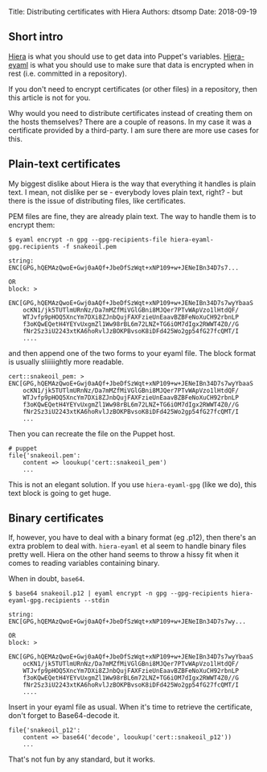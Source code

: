 Title: Distributing certificates with Hiera
Authors: dtsomp
Date: 2018-09-19

## Short intro

[Hiera](https://puppet.com/docs/puppet/5.3/hiera_intro.html) is what you should use to get data into Puppet's variables. [Hiera-eyaml](https://puppet.com/blog/encrypt-your-data-using-hiera-eyaml) is what you should use to make sure that data is encrypted when in rest (i.e. committed in a repository).

If you don't need to encrypt certificates (or other files) in a repository, then this article is not for you.

Why would you need to distribute certificates instead of creating them on the hosts themselves?
There are a couple of reasons. 
In my case it was a certificate provided by a third-party.
I am sure there are more use cases for this.

## Plain-text certificates

My biggest dislike about Hiera is the way that everything it handles is plain text. I mean, not dislike per se - everybody loves plain text, right? - but there is the issue of distributing files, like certificates.

PEM files are fine, they are already plain text. The way to handle them is to encrypt them:

```
$ eyaml encrypt -n gpg --gpg-recipients-file hiera-eyaml-gpg.recipients -f snakeoil.pem

string: ENC[GPG,hQEMAzQwoE+Gwj0aAQf+JbeDfSzWqt+xNP109+w+JENeIBn34D7s7...

OR
block: >
    ENC[GPG,hQEMAzQwoE+Gwj0aAQf+JbeDfSzWqt+xNP109+w+JENeIBn34D7s7wyYbaaS
    ocKN1/jk5TUTlmURnNz/Da7mMZfMiVGlGBni8MJQer7PTvWApVzo1lHtdQF/
    WTJvfp9pHOQ5XncYm7DXi8ZJnbQujFAXFzieUnEaavBZBFeNoXuCH92rbnLP
    f3oKQwEQetH4YEYvUxgmZl1Ww98rBL6m72LNZ+TG6iOM7dIgx2RWWT4Z0//G
    fNr2Sz3iU2243xtKA6hoRvlJzBOKPBvsoK8iDFd425Wo2gp54fG27fcQMT/I
	....
```

and then append one of the two forms to your eyaml file. The block format is usually sliiiiightly more readable.

```
cert::snakeoil_pem: >
ENC[GPG,hQEMAzQwoE+Gwj0aAQf+JbeDfSzWqt+xNP109+w+JENeIBn34D7s7wyYbaaS
    ocKN1/jk5TUTlmURnNz/Da7mMZfMiVGlGBni8MJQer7PTvWApVzo1lHtdQF/
    WTJvfp9pHOQ5XncYm7DXi8ZJnbQujFAXFzieUnEaavBZBFeNoXuCH92rbnLP
    f3oKQwEQetH4YEYvUxgmZl1Ww98rBL6m72LNZ+TG6iOM7dIgx2RWWT4Z0//G
    fNr2Sz3iU2243xtKA6hoRvlJzBOKPBvsoK8iDFd425Wo2gp54fG27fcQMT/I
	...
```

Then you can recreate the file on the Puppet host.

```
# puppet
file{'snakeoil.pem':
	content => looukup('cert::snakeoil_pem')
    ...
```

This is not an elegant solution. If you use `hiera-eyaml-gpg` (like we do), this text block is going to get huge.

## Binary certificates

If, however, you have to deal with a binary format (eg .p12), then there's an extra problem to deal with. `hiera-eyaml` et al seem to handle binary files pretty well. 
Hiera on the other hand seems to throw a hissy fit when it comes to reading variables containing binary.

When in doubt, `base64`.

```
$ base64 snakeoil.p12 | eyaml encrypt -n gpg --gpg-recipients hiera-eyaml-gpg.recipients --stdin

string: ENC[GPG,hQEMAzQwoE+Gwj0aAQf+JbeDfSzWqt+xNP109+w+JENeIBn34D7s7wy...

OR
block: >
    ENC[GPG,hQEMAzQwoE+Gwj0aAQf+JbeDfSzWqt+xNP109+w+JENeIBn34D7s7wyYbaaS
    ocKN1/jk5TUTlmURnNz/Da7mMZfMiVGlGBni8MJQer7PTvWApVzo1lHtdQF/
    WTJvfp9pHOQ5XncYm7DXi8ZJnbQujFAXFzieUnEaavBZBFeNoXuCH92rbnLP
    f3oKQwEQetH4YEYvUxgmZl1Ww98rBL6m72LNZ+TG6iOM7dIgx2RWWT4Z0//G
    fNr2Sz3iU2243xtKA6hoRvlJzBOKPBvsoK8iDFd425Wo2gp54fG27fcQMT/I
	....
```

Insert in your eyaml file as usual. When it's time to retrieve the certificate, don't forget to Base64-decode it.

```
file{'snakeoil_p12':
	content => base64('decode', looukup('cert::snakeoil_p12'))
    ...
```

That's not fun by any standard, but it works.

